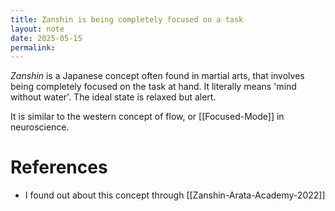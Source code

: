 ```yaml
---
title: Zanshin is being completely focused on a task
layout: note
date: 2025-05-15
permalink:
---
```

*Zanshin* is a Japanese concept often found in martial arts, that involves being completely focused on the task at hand. It literally means 'mind without water'. The ideal state is relaxed but alert. 

It is similar to the western concept of flow, or [[Focused-Mode]] in neuroscience.

# References

- I found out about this concept through [[Zanshin-Arata-Academy-2022]]

